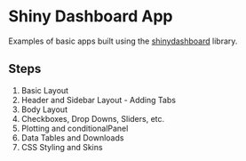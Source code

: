 # Shiny Dashboard App

Examples of basic apps built using the [shinydashboard](https://rstudio.github.io/shinydashboard/) library.

## Steps
 1. Basic Layout
 2. Header and Sidebar Layout - Adding Tabs
 3. Body Layout
 4. Checkboxes, Drop Downs, Sliders, etc.
 5. Plotting and conditionalPanel
 6. Data Tables and Downloads
 7. CSS Styling and Skins
